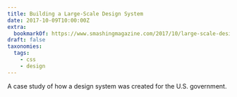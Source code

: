 ```yaml
---
title: Building a Large-Scale Design System
date: 2017-10-09T10:00:00Z
extra:
  bookmarkOf: https://www.smashingmagazine.com/2017/10/large-scale-design-system-us-government/
draft: false
taxonomies:
  tags:
    - css
    - design
---
```

A case study of how a design system was created for the U.S. government.
